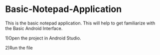 # Basic-Notepad-Application
This is the basic notepad application.
This will help to get familiarize with the Basic Android Interface.

1)Open the project in Android Studio.

2)Run the file
